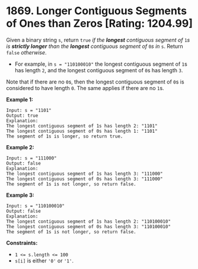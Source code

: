 # 1869. Longer Contiguous Segments of Ones than Zeros [Rating: 1204.99]

Given a binary string `s`, return `true` *if the **longest** contiguous segment of* `1`*s is **strictly longer** than the **longest** contiguous segment of* `0`*s in* `s`. Return `false` *otherwise*.

- For example, in `s = "110100010"` the longest contiguous segment of `1`s has length `2`, and the longest contiguous segment of `0`s has length `3`.

Note that if there are no `0`s, then the longest contiguous segment of `0`s is considered to have length `0`. The same applies if there are no `1`s.

 

**Example 1:**

```
Input: s = "1101"
Output: true
Explanation:
The longest contiguous segment of 1s has length 2: "1101"
The longest contiguous segment of 0s has length 1: "1101"
The segment of 1s is longer, so return true.
```

**Example 2:**

```
Input: s = "111000"
Output: false
Explanation:
The longest contiguous segment of 1s has length 3: "111000"
The longest contiguous segment of 0s has length 3: "111000"
The segment of 1s is not longer, so return false.
```

**Example 3:**

```
Input: s = "110100010"
Output: false
Explanation:
The longest contiguous segment of 1s has length 2: "110100010"
The longest contiguous segment of 0s has length 3: "110100010"
The segment of 1s is not longer, so return false.
```

 

**Constraints:**

- `1 <= s.length <= 100`
- `s[i]` is either `'0'` or `'1'`.